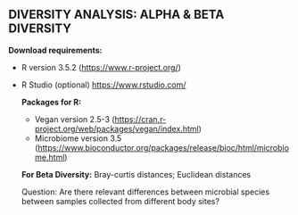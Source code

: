 DIVERSITY ANALYSIS:  ALPHA & BETA DIVERSITY
-------------------------------------------------

**Download requirements:**
  - R version 3.5.2 (https://www.r-project.org/)
  - R Studio (optional) https://www.rstudio.com/

    **Packages for R:**
      - Vegan version 2.5-3 (https://cran.r-project.org/web/packages/vegan/index.html)
      - Microbiome version 3.5 (https://www.bioconductor.org/packages/release/bioc/html/microbiome.html)

    **For Beta Diversity:** Bray-curtis distances; Euclidean distances
    
    Question: Are there relevant differences between microbial species between samples collected from different body sites?
